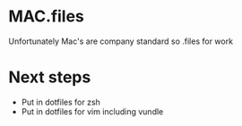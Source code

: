 # MAC.files
Unfortunately Mac's are company standard so .files for work

# Next steps

- Put in dotfiles for zsh 
- Put in dotfiles for vim including vundle
